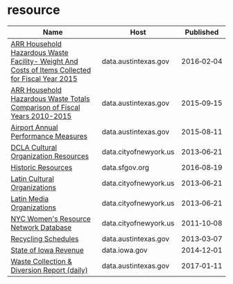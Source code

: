 # resource

Name | Host | Published
---- | ---- | ---------
[ARR Household Hazardous Waste Facility- Weight And Costs of Items Collected for Fiscal Year 2015](../datasets/jnev-h7d5.md) | data.austintexas.gov | 2016&#x2011;02&#x2011;04
[ARR Household Hazardous Waste Totals Comparison of Fiscal Years 2010-2015](../datasets/cje8-pznp.md) | data.austintexas.gov | 2015&#x2011;09&#x2011;15
[Airport Annual Performance Measures](../datasets/x4vz-3xdy.md) | data.austintexas.gov | 2015&#x2011;08&#x2011;11
[DCLA Cultural Organization Resources](../datasets/rb2h-bgai.md) | data.cityofnewyork.us | 2013&#x2011;06&#x2011;21
[Historic Resources](../datasets/mea5-sr74.md) | data.sfgov.org | 2016&#x2011;08&#x2011;19
[Latin Cultural Organizations](../datasets/799n-b76v.md) | data.cityofnewyork.us | 2013&#x2011;06&#x2011;21
[Latin Media Organizations](../datasets/9z9b-6hvk.md) | data.cityofnewyork.us | 2013&#x2011;06&#x2011;21
[NYC Women's Resource Network Database](../datasets/pqg4-dm6b.md) | data.cityofnewyork.us | 2011&#x2011;10&#x2011;08
[Recycling Schedules](../datasets/rfif-mmvg.md) | data.austintexas.gov | 2013&#x2011;03&#x2011;07
[State of Iowa Revenue](../datasets/urps-v5ck.md) | data.iowa.gov | 2014&#x2011;12&#x2011;01
[Waste Collection & Diversion Report (daily)](../datasets/mbnu-4wq9.md) | data.austintexas.gov | 2017&#x2011;01&#x2011;11

